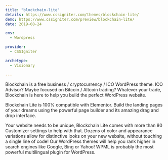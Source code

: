 ```yaml
---
title: "blockchain-lite"
details: https://www.cssigniter.com/themes/blockchain-lite/
demo: https://www.cssigniter.com/preview/blockchain-lite/
date: 2019-08-24

cms: 
  - Wordpress

provider: 
  - CSSIgniter

archetype:
  - Visionary
  
---
```


Blockchain is a free business / cryptocurrency / ICO WordPress theme. ICO Advisor? Maybe focused on Bitcoin / Altcoin trading? Whatever your trade, Blockchain is here to help you build the perfect WordPress website.

Blockchain Lite is 100% compatible with Elementor. Build the landing pages of your dreams using the powerful page builder and its amazing drag and drop interface.

Your website needs to be unique, Blockchain Lite comes with more than 80 Customizer settings to help with that. Dozens of color and appearance variations allow for distinctive looks on your new website, without touching a single line of code! Our WordPress themes will help you rank higher in search engines like Google, Bing or Yahoo! WPML is probably the most powerful multilingual plugin for WordPress.